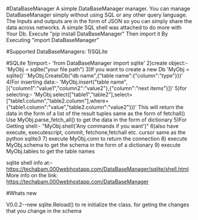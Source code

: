 #DataBaseManager
A simple DataBaseManager manager. You can manage DataBaseManager simply without using SQL or any other query language. The Inputs and outputs are in the form of JSON so you can simply share the data across networks. A simple SQL shell was attached to do more with Your Db.
Execute "pip install DataBaseManager"
Then import it By Executing
"import DataBaseManager"

#Supported DataBaseManagers:
1)SQLite

#SQLite
1)import:-
'from DataBaseManager import sqlite'
2)create object:-
'MyObj = sqlite("your file path")
3)If you want to create a new Db
'MyObj = sqlite()'
'MyObj.CreateDb("db name",{"table name":{"column":"type"}})'
4)For inserting data:-
'MyObj.insert("table name",[{"column1":"value1","column2":"value2"},{"column":"next items"}])'
5)for selecting:- 
'MyObj.select(["table1","table2"],select=["table1.column","table2.column"],where={"table1.column":"value","table2.column":"value2"}))'
This will return the data in the form of a list of the result tuples same as the form of fetchall()
Use MyObj.parse_fetch_all() to get the data in the form of dictionary
5)For Getting shell:-
"MyObj.shell('Any commands if you want')"
6)also have execute, executescript, commit, fetchone,fetchall etc. cursor same as the python sqlite3
7) execute MyObj.conn to return the connection
8) execute MyObj.schema to get the schema in the form of a dictionary
9) execute MyObj.tables to get the table names

sqlite shell info at:- https://techabam.000webhostapp.com/DataBaseManager/sqlite/shell.html
More info on the link:
https://techabam.000webhostapp.com/DataBaseManager

#Whats new

V0.0.2--new sqlite.Reload() to re initialize the class. for geting the changes that you change in the schema